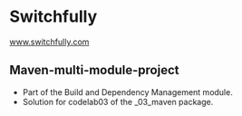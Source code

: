 # Switchfully

www.switchfully.com

## Maven-multi-module-project

- Part of the Build and Dependency Management module.
- Solution for codelab03 of the _03_maven package.
